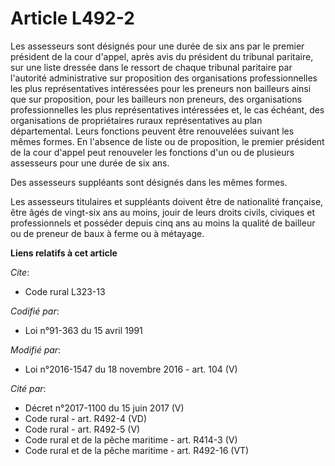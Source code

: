 # Article L492-2

Les assesseurs sont désignés pour une durée de six ans par le premier président de la cour d'appel, après avis du président
du tribunal paritaire, sur une liste dressée dans le ressort de chaque tribunal paritaire par l'autorité administrative sur
proposition des organisations professionnelles les plus représentatives intéressées pour les preneurs non bailleurs ainsi que
sur proposition, pour les bailleurs non preneurs, des organisations professionnelles les plus représentatives intéressées et,
le cas échéant, des organisations de propriétaires ruraux représentatives au plan départemental. Leurs fonctions peuvent être
renouvelées suivant les mêmes formes. En l'absence de liste ou de proposition, le premier président de la cour d'appel peut
renouveler les fonctions d'un ou de plusieurs assesseurs pour une durée de six ans. 

Des assesseurs suppléants sont désignés dans les mêmes formes. 

Les assesseurs titulaires et suppléants doivent être de nationalité française, être âgés de vingt-six ans au moins, jouir de
leurs droits civils, civiques et professionnels et posséder depuis cinq ans au moins la qualité de bailleur ou de preneur de
baux à ferme ou à métayage.

**Liens relatifs à cet article**

_Cite_:

  - Code rural L323-13

_Codifié par_:

  - Loi n°91-363 du 15 avril 1991

_Modifié par_:

  - Loi n°2016-1547 du 18 novembre 2016 - art. 104 (V)

_Cité par_:

  - Décret n°2017-1100 du 15 juin 2017 (V)
  - Code rural - art. R492-4 (VD)
  - Code rural - art. R492-5 (V)
  - Code rural et de la pêche maritime - art. R414-3 (V)
  - Code rural et de la pêche maritime - art. R492-16 (VT)
